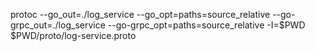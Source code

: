 protoc --go_out=./log_service --go_opt=paths=source_relative --go-grpc_out=./log_service --go-grpc_opt=paths=source_relative -I=$PWD $PWD/proto/log-service.proto
